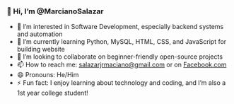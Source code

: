 ### 👋 Hi, I’m @MarcianoSalazar  
- 👀 I’m interested in Software Development, especially backend systems and automation  
- 🌱 I’m currently learning Python, MySQL, HTML, CSS, and JavaScript for building website 
- 💞️ I’m looking to collaborate on beginner-friendly open-source projects  
- 📫 How to reach me: salazarjrmaciano@gmail.com or on [Facebook.com](https://www.facebook.com/marciano.salazar.73)  
- 😄 Pronouns: He/Him  
- ⚡ Fun fact: I enjoy learning about technology and coding, and I’m also a 1st year college student!

<!---
MarcianoSalazar/MarcianoSalazar is a ✨ special ✨ repository because its `README.md` (this file) appears on your GitHub profile.
You can click the Preview link to take a look at your changes.
--->
